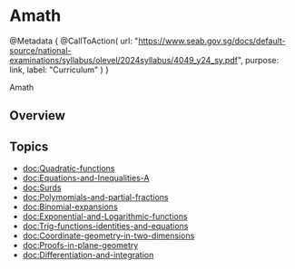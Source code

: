 # Amath

@Metadata {
    @CallToAction(
        url: "https://www.seab.gov.sg/docs/default-source/national-examinations/syllabus/olevel/2024syllabus/4049_y24_sy.pdf",
        purpose: link,
        label: "Curriculum"
    )
}

Amath

## Overview

## Topics
- <doc:Quadratic-functions>
- <doc:Equations-and-Inequalities-A>
- <doc:Surds>
- <doc:Polymomials-and-partial-fractions>
- <doc:Binomial-expansions>
- <doc:Exponential-and-Logarithmic-functions>
- <doc:Trig-functions-identities-and-equations>
- <doc:Coordinate-geometry-in-two-dimensions>
- <doc:Proofs-in-plane-geometry>
- <doc:Differentiation-and-integration>